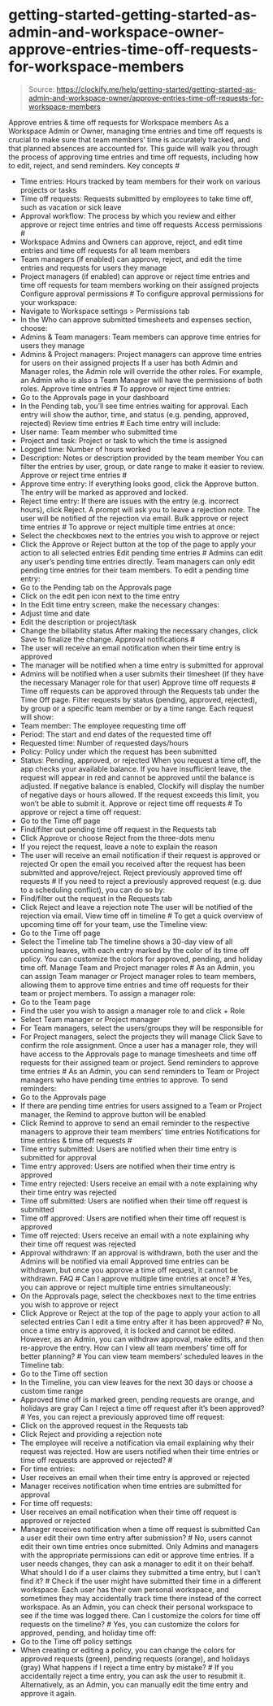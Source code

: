 # getting-started-getting-started-as-admin-and-workspace-owner-approve-entries-time-off-requests-for-workspace-members

> Source: https://clockify.me/help/getting-started/getting-started-as-admin-and-workspace-owner/approve-entries-time-off-requests-for-workspace-members

Approve entries & time off requests for Workspace members
As a Workspace Admin or Owner, managing time entries and time off requests is crucial to make sure that team members’ time is accurately tracked, and that planned absences are accounted for. This guide will walk you through the process of approving time entries and time off requests, including how to edit, reject, and send reminders.
Key concepts #
- Time entries: Hours tracked by team members for their work on various projects or tasks
- Time off requests: Requests submitted by employees to take time off, such as vacation or sick leave
- Approval workflow: The process by which you review and either approve or reject time entries and time off requests
Access permissions #
- Workspace Admins and Owners can approve, reject, and edit time entries and time off requests for all team members
- Team managers (if enabled) can approve, reject, and edit the time entries and requests for users they manage
- Project managers (if enabled) can approve or reject time entries and time off requests for team members working on their assigned projects
Configure approval permissions #
To configure approval permissions for your workspace:
- Navigate to Workspace settings > Permissions tab
- In the Who can approve submitted timesheets and expenses section, choose:
- Admins & Team managers: Team members can approve time entries for users they manage
- Admins & Project managers: Project managers can approve time entries for users on their assigned projects
If a user has both Admin and Manager roles, the Admin role will override the other roles. For example, an Admin who is also a Team Manager will have the permissions of both roles.
Approve time entries #
To approve or reject time entries:
- Go to the Approvals page in your dashboard
- In the Pending tab, you’ll see time entries waiting for approval. Each entry will show the author, time, and status (e.g. pending, approved, rejected)
Review time entries #
Each time entry will include:
- User name: Team member who submitted time
- Project and task: Project or task to which the time is assigned
- Logged time: Number of hours worked
- Description: Notes or description provided by the team member
You can filter the entries by user, group, or date range to make it easier to review.
Approve or reject time entries #
- Approve time entry: If everything looks good, click the Approve button. The entry will be marked as approved and locked.
- Reject time entry: If there are issues with the entry (e.g. incorrect hours), click Reject. A prompt will ask you to leave a rejection note. The user will be notified of the rejection via email.
Bulk approve or reject time entries #
To approve or reject multiple time entries at once:
- Select the checkboxes next to the entries you wish to approve or reject
- Click the Approve or Reject button at the top of the page to apply your action to all selected entries
Edit pending time entries #
Admins can edit any user’s pending time entries directly. Team managers can only edit pending time entries for their team members.
To edit a pending time entry:
- Go to the Pending tab on the Approvals page
- Click on the edit pen icon next to the time entry
- In the Edit time entry screen, make the necessary changes:
- Adjust time and date
- Edit the description or project/task
- Change the billability status
After making the necessary changes, click Save to finalize the change.
Approval notifications #
- The user will receive an email notification when their time entry is approved
- The manager will be notified when a time entry is submitted for approval
- Admins will be notified when a user submits their timesheet (if they have the necessary Manager role for that user)
Approve time off requests #
Time off requests can be approved through the Requests tab under the Time Off page.
Filter requests by status (pending, approved, rejected), by group or a specific team member or by a time range.
Each request will show:
- Team member: The employee requesting time off
- Period: The start and end dates of the requested time off
- Requested time: Number of requested days/hours
- Policy: Policy under which the request has been submitted
- Status: Pending, approved, or rejected
When you request a time off, the app checks your available balance. If you have insufficient leave, the request will appear in red and cannot be approved until the balance is adjusted.
If negative balance is enabled, Clockify will display the number of negative days or hours allowed. If the request exceeds this limit, you won’t be able to submit it.
Approve or reject time off requests #
To approve or reject a time off request:
- Go to the Time off page
- Find/filter out pending time off request in the Requests tab
- Click Approve or choose Reject from the three-dots menu
- If you reject the request, leave a note to explain the reason
- The user will receive an email notification if their request is approved or rejected
Or open the email you received after the request has been submitted and approve/reject.
Reject previously approved time off requests #
If you need to reject a previously approved request (e.g. due to a scheduling conflict), you can do so by:
- Find/filter out the request in the Requests tab
- Click Reject and leave a rejection note
The user will be notified of the rejection via email.
View time off in timeline #
To get a quick overview of upcoming time off for your team, use the Timeline view:
- Go to the Time off page
- Select the Timeline tab
The timeline shows a 30-day view of all upcoming leaves, with each entry marked by the color of its time off policy.
You can customize the colors for approved, pending, and holiday time off.
Manage Team and Project manager roles #
As an Admin, you can assign Team manager or Project manager roles to team members, allowing them to approve time entries and time off requests for their team or project members.
To assign a manager role:
- Go to the Team page
- Find the user you wish to assign a manager role to and click + Role
- Select Team manager or Project manager
- For Team managers, select the users/groups they will be responsible for
- For Project managers, select the projects they will manage
Click Save to confirm the role assignment.
Once a user has a manager role, they will have access to the Approvals page to manage timesheets and time off requests for their assigned team or project.
Send reminders to approve time entries #
As an Admin, you can send reminders to Team or Project managers who have pending time entries to approve.
To send reminders:
- Go to the Approvals page
- If there are pending time entries for users assigned to a Team or Project manager, the Remind to approve button will be enabled
- Click Remind to approve to send an email reminder to the respective managers to approve their team members’ time entries
Notifications for time entries & time off requests #
- Time entry submitted: Users are notified when their time entry is submitted for approval
- Time entry approved: Users are notified when their time entry is approved
- Time entry rejected: Users receive an email with a note explaining why their time entry was rejected
- Time off submitted: Users are notified when their time off request is submitted
- Time off approved: Users are notified when their time off request is approved
- Time off rejected: Users receive an email with a note explaining why their time off request was rejected
- Approval withdrawn: If an approval is withdrawn, both the user and the Admins will be notified via email
Approved time entries can be withdrawn, but once you approve a time off request, it cannot be withdrawn.
FAQ #
Can I approve multiple time entries at once? #
Yes, you can approve or reject multiple time entries simultaneously:
- On the Approvals page, select the checkboxes next to the time entries you wish to approve or reject
- Click Approve or Reject at the top of the page to apply your action to all selected entries
Can I edit a time entry after it has been approved? #
No, once a time entry is approved, it is locked and cannot be edited. However, as an Admin, you can withdraw approval, make edits, and then re-approve the entry.
How can I view all team members’ time off for better planning? #
You can view team members’ scheduled leaves in the Timeline tab:
- Go to the Time off section
- In the Timeline, you can view leaves for the next 30 days or choose a custom time range
- Approved time off is marked green, pending requests are orange, and holidays are gray
Can I reject a time off request after it’s been approved? #
Yes, you can reject a previously approved time off request:
- Click on the approved request in the Requests tab
- Click Reject and providing a rejection note
- The employee will receive a notification via email explaining why their request was rejected.
How are users notified when their time entries or time off requests are approved or rejected? #
- For time entries:
- User receives an email when their time entry is approved or rejected
- Manager receives notification when time entries are submitted for approval
- For time off requests:
- User receives an email notification when their time off request is approved or rejected
- Manager receives notification when a time off request is submitted
Can a user edit their own time entry after submission? #
No, users cannot edit their own time entries once submitted. Only Admins and managers with the appropriate permissions can edit or approve time entries. If a user needs changes, they can ask a manager to edit it on their behalf.
What should I do if a user claims they submitted a time entry, but I can’t find it? #
Check if the user might have submitted their time in a different workspace. Each user has their own personal workspace, and sometimes they may accidentally track time there instead of the correct workspace. As an Admin, you can check their personal workspace to see if the time was logged there.
Can I customize the colors for time off requests on the timeline? #
Yes, you can customize the colors for approved, pending, and holiday time off:
- Go to the Time off policy settings
- When creating or editing a policy, you can change the colors for approved requests (green), pending requests (orange), and holidays (gray)
What happens if I reject a time entry by mistake? #
If you accidentally reject a time entry, you can ask the user to resubmit it. Alternatively, as an Admin, you can manually edit the time entry and approve it again.